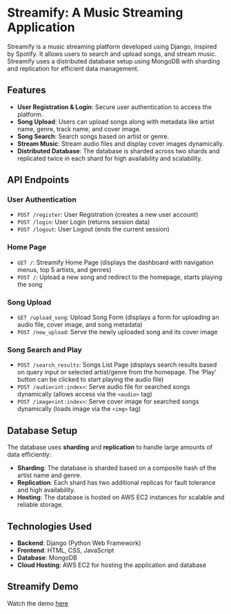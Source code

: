 # Streamify: A Music Streaming Application

Streamify is a music streaming platform developed using Django, inspired by Spotify. It allows users to search and upload songs, and stream music. Streamify uses a distributed database setup using MongoDB with sharding and replication for efficient data management.

## Features
- **User Registration & Login**: Secure user authentication to access the platform.
- **Song Upload**: Users can upload songs along with metadata like artist name, genre, track name, and cover image.
- **Song Search**: Search songs based on artist or genre.
- **Stream Music**: Stream audio files and display cover images dynamically.
- **Distributed Database**: The database is sharded across two shards and replicated twice in each shard for high availability and scalability.

## API Endpoints

### User Authentication
- `POST /register`: User Registration (creates a new user account)
- `POST /login`: User Login (returns session data)
- `POST /logout`: User Logout (ends the current session)

### Home Page
- `GET /`: Streamify Home Page (displays the dashboard with navigation menus, top 5 artists, and genres)
- `POST /`: Upload a new song and redirect to the homepage, starts playing the song

### Song Upload
- `GET /upload_song`: Upload Song Form (displays a form for uploading an audio file, cover image, and song metadata)
- `POST /new_upload`: Serve the newly uploaded song and its cover image

### Song Search and Play
- `POST /search_results`: Songs List Page (displays search results based on query input or selected artist/genre from the homepage. The ‘Play’ button can be clicked to start playing the audio file)
- `POST /audio<int:index>`: Serve audio file for searched songs dynamically (allows access via the `<audio>` tag)
- `POST /image<int:index>`: Serve cover image for searched songs dynamically (loads image via the `<img>` tag)

## Database Setup

The database uses **sharding** and **replication** to handle large amounts of data efficiently:
- **Sharding**: The database is sharded based on a composite hash of the artist name and genre.
- **Replication**: Each shard has two additional replicas for fault tolerance and high availability.
- **Hosting**: The database is hosted on AWS EC2 instances for scalable and reliable storage.

## Technologies Used
- **Backend**: Django (Python Web Framework)
- **Frontend**: HTML, CSS, JavaScript
- **Database**: MongoDB
- **Cloud Hosting**: AWS EC2 for hosting the application and database

## Streamify Demo

Watch the demo [here](https://drive.google.com/file/d/1yv2El7NinPVFGMfz-V4jbqoQXalySr82/view?usp=sharing)
